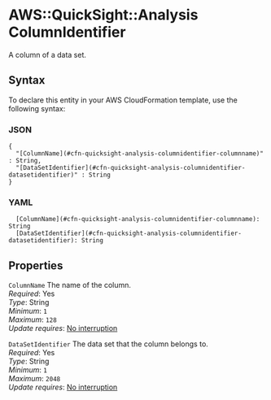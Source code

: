 # AWS::QuickSight::Analysis ColumnIdentifier<a name="aws-properties-quicksight-analysis-columnidentifier"></a>

A column of a data set\.

## Syntax<a name="aws-properties-quicksight-analysis-columnidentifier-syntax"></a>

To declare this entity in your AWS CloudFormation template, use the following syntax:

### JSON<a name="aws-properties-quicksight-analysis-columnidentifier-syntax.json"></a>

```
{
  "[ColumnName](#cfn-quicksight-analysis-columnidentifier-columnname)" : String,
  "[DataSetIdentifier](#cfn-quicksight-analysis-columnidentifier-datasetidentifier)" : String
}
```

### YAML<a name="aws-properties-quicksight-analysis-columnidentifier-syntax.yaml"></a>

```
  [ColumnName](#cfn-quicksight-analysis-columnidentifier-columnname): String
  [DataSetIdentifier](#cfn-quicksight-analysis-columnidentifier-datasetidentifier): String
```

## Properties<a name="aws-properties-quicksight-analysis-columnidentifier-properties"></a>

`ColumnName` <a name="cfn-quicksight-analysis-columnidentifier-columnname"></a>
The name of the column\.  
_Required_: Yes  
_Type_: String  
_Minimum_: `1`  
_Maximum_: `128`  
_Update requires_: [No interruption](https://docs.aws.amazon.com/AWSCloudFormation/latest/UserGuide/using-cfn-updating-stacks-update-behaviors.html#update-no-interrupt)

`DataSetIdentifier` <a name="cfn-quicksight-analysis-columnidentifier-datasetidentifier"></a>
The data set that the column belongs to\.  
_Required_: Yes  
_Type_: String  
_Minimum_: `1`  
_Maximum_: `2048`  
_Update requires_: [No interruption](https://docs.aws.amazon.com/AWSCloudFormation/latest/UserGuide/using-cfn-updating-stacks-update-behaviors.html#update-no-interrupt)
